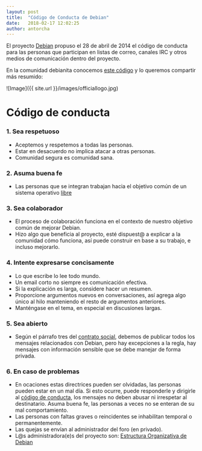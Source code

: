 ```yaml
---
layout: post
title:  "Código de Conducta de Debian"
date:   2018-02-17 12:02:25
author: antorcha
---
```


El proyecto [Debian](https://www.debian.org) propuso el 28 de abril de 2014 el código de conducta para las personas que participan en listas de correo, canales IRC y otros medios de comunicación dentro del proyecto.

En la comunidad debianita conocemos [este código](https://www.debian.org/code_of_conduct) y lo queremos compartir más resumido:

<p align="left" markdown="1">
![Image]({{ site.url }}/images/officiallogo.jpg)
</p>

# Código de conducta

### 1. Sea respetuoso

- Aceptemos y respetemos a todas las personas.
- Estar en desacuerdo no implica atacar a otras personas.
- Comunidad segura es comunidad sana.

### 2. Asuma buena fe

- Las personas que se integran trabajan hacia el objetivo común de un sistema operativo [libre](https://www.debian.org/intro/free)

### 3. Sea colaborador

- El proceso de colaboración funciona en el contexto de nuestro objetivo común de mejorar Debian.
- Hizo algo que beneficia al proyecto, esté dispuest@ a explicar a la comunidad cómo funciona, así puede construir en base a su trabajo, e incluso mejorarlo.

### 4. Intente expresarse concisamente

- Lo que escribe lo lee todo mundo. 
- Un email corto no siempre es comunicación efectiva. 
- Si la explicación es larga, considere hacer un resumen.
- Proporcione argumentos nuevos en conversaciones, así agrega algo único al hilo manteniendo el resto de argumentos anteriores.
- Manténgase en el tema, en especial en discusiones largas.

### 5. Sea abierto

- Según el párrafo tres del [contrato social](https://www.debian.org/social_contract.1.0), debemos de publicar todos los mensajes relacionados con Debian, pero hay excepciones a la regla, hay mensajes con información sensible que se debe manejar de forma privada.

### 6. En caso de problemas

- En ocaciones estas directrices pueden ser olvidadas, las personas pueden estar en un mal día. Si esto ocurre, puede responderle y dirigirle al [código de conducta](https://www.debian.org/code_of_conduct), los mensajes no deben abusar ni irrespetar al destinatario. Asuma buena fe, las personas a veces no se enteran de su mal comportamiento.
- Las personas con faltas graves o reincidentes se inhabilitan temporal o permanentemente.
- Las quejas se envían al administrador del foro (en privado).
- L@s administradora(e)s del proyecto son: [Estructura Organizativa de Debian](https://www.debian.org/intro/organization)



